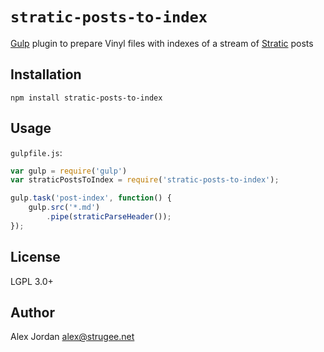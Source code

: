 # `stratic-posts-to-index`

[Gulp][1] plugin to prepare Vinyl files with indexes of a stream of [Stratic][2] posts

## Installation

    npm install stratic-posts-to-index

## Usage

`gulpfile.js`:

```js
var gulp = require('gulp')
var straticPostsToIndex = require('stratic-posts-to-index');

gulp.task('post-index', function() {
    gulp.src('*.md')
        .pipe(straticParseHeader());
});
```

## License

LGPL 3.0+

## Author

Alex Jordan <alex@strugee.net>

 [1]: http://gulpjs.com/
 [2]: https://github.com/strugee/generator-stratic

